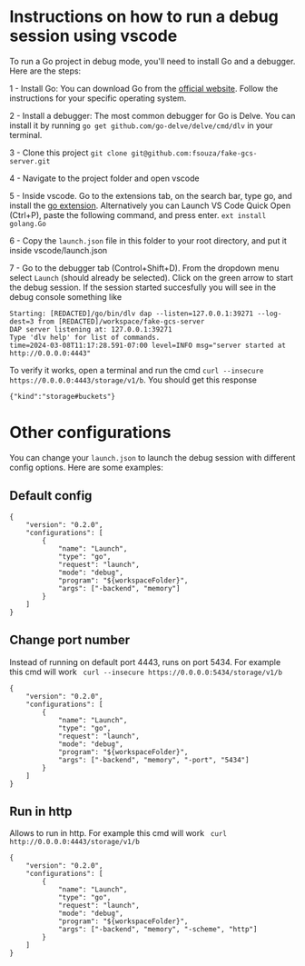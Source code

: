 # Instructions on how to run a debug session using vscode
To run a Go project in debug mode, you'll need to install Go and a debugger. Here are the steps:

1 - Install Go: You can download Go from the [official website](https://go.dev/doc/install). Follow the instructions for your specific operating system.

2 - Install a debugger: The most common debugger for Go is Delve. You can install it by running `go get github.com/go-delve/delve/cmd/dlv` in your terminal.

3 - Clone this project `git clone git@github.com:fsouza/fake-gcs-server.git`

4 - Navigate to the project folder and open vscode

5 - Inside vscode. Go to the extensions tab, on the search bar, type go, and install the [go extension](https://marketplace.visualstudio.com/items?itemName=golang.go). Alternatively you can Launch VS Code Quick Open (Ctrl+P), paste the following command, and press enter. `ext install golang.Go`

6 - Copy the `launch.json` file in this folder to your root directory, and put it inside vscode/launch.json

7 - Go to the debugger tab (Control+Shift+D). From the dropdown menu select `Launch` (should already be selected). Click on the green arrow to start the debug session. If the session started succesfully you will see in the debug console something like
```
Starting: [REDACTED]/go/bin/dlv dap --listen=127.0.0.1:39271 --log-dest=3 from [REDACTED]/workspace/fake-gcs-server
DAP server listening at: 127.0.0.1:39271
Type 'dlv help' for list of commands.
time=2024-03-08T11:17:28.591-07:00 level=INFO msg="server started at http://0.0.0.0:4443"
```

To verify it works, open a terminal and run the cmd `curl --insecure https://0.0.0.0:4443/storage/v1/b`. You should get this response
```
{"kind":"storage#buckets"}
```
# Other configurations
You can change your `launch.json` to launch the debug session with different config options. Here are some examples:

## Default config
```
{
    "version": "0.2.0",
    "configurations": [
        {
            "name": "Launch",
            "type": "go",
            "request": "launch",
            "mode": "debug",
            "program": "${workspaceFolder}",
            "args": ["-backend", "memory"]
        }
    ]
}
```

## Change port number
Instead of running on default port 4443, runs on port 5434. 
For example this cmd will work ` curl --insecure https://0.0.0.0:5434/storage/v1/b`

```
{
    "version": "0.2.0",
    "configurations": [
        {
            "name": "Launch",
            "type": "go",
            "request": "launch",
            "mode": "debug",
            "program": "${workspaceFolder}",
            "args": ["-backend", "memory", "-port", "5434"]
        }
    ]
}
```

## Run in http
Allows to run in http. For example this cmd will work ` curl http://0.0.0.0:4443/storage/v1/b`
```
{
    "version": "0.2.0",
    "configurations": [
        {
            "name": "Launch",
            "type": "go",
            "request": "launch",
            "mode": "debug",
            "program": "${workspaceFolder}",
            "args": ["-backend", "memory", "-scheme", "http"]
        }
    ]
}
```
